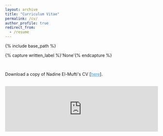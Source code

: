 ```yaml
---
layout: archive
title: "Curriculum Vitae"
permalink: /cv/
author_profile: true
redirect_from:
  - /resume
---
```


{% include base_path %}

{% capture written_label %}'None'{% endcapture %}

<br>

Download a copy of Nadine El-Mufti's CV [<a href="https://njayem.github.io/files/Nadine-El-Mufti-CV.pdf" style="color: #3B9AFF;">here</a>].

<br>

<embed src="https://njayem.github.io/files/nadine-el-mufti-cv.pdf" type="application/pdf" width="100%" />

